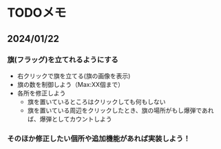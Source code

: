 # TODOメモ

## 2024/01/22
### 旗(フラッグ)を立てれるようにする
- 右クリックで旗を立てる(旗の画像を表示)
- 旗の数を制御しよう（Max:XX個まで）
- 各所を修正しよう 
    - 旗を置いているところはクリックしても何もしない
    - 旗を置いている周辺をクリックしたとき、旗の場所がもし爆弾であれば、爆弾としてカウントしよう

### そのほか修正したい個所や追加機能があれば実装しよう！